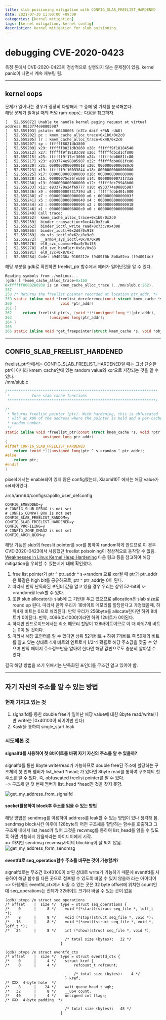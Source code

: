 ```yaml
---
title: slub poisioning mitigation with CONFIG_SLAB_FREELIST_HARDENED 
date: 2021-07-30 11:00:00 +09:00
categories: [kernel mitigation]
tags: [kernel mitigation, kernel config]
description: kernel mitigation for slub poisioning
---
```


# debugging CVE-2020-0423
특정 폰에서 CVE-2020-0423이 정상적으로 실행되지 않는 문제점이 있음. kernel panic이 나면서 계속 재부팅 됨.

---
## kernel oops
문제가 일어나는 경우가 굉장히 다양해서 그 중에 몇 가지를 분석해본다.    
해당 문제가 일어날 때의 커널 ram-oops는 다음을 참고하자.

```
[   52.559072] Unable to handle kernel paging request at virtual address 0033774e98805987
[   52.559193] pstate: 60400005 (nZCv daif +PAN -UAO)
[   52.559202] pc : kmem_cache_alloc_trace+0x1b0/0x2c0
[   52.559205] lr : kmem_cache_alloc_trace+0x40/0x2c0
[   52.559207] sp : ffffff8021db3800
[   52.559209] x29: ffffff8021db3860 x28: ffffff9f18184540 
[   52.559212] x27: ffffff9f18183c88 x26: ffffffdb1d1cf800 
[   52.559215] x25: ffffff9f17ef3000 x24: ffffffdb0681fc80 
[   52.559217] x23: e933774e98805987 x22: ffffffdb0681fc80 
[   52.559220] x21: 0000000000000018 x20: 00000000006080c0 
[   52.559223] x19: ffffff9f16033844 x18: 0000000000000000 
[   52.559225] x17: 0000000000000000 x16: 0000000000000000 
[   52.559228] x15: 00000075e36feb50 x14: 00000000073173a5 
[   52.559230] x13: 0000000000000000 x12: ffffffdc79948b00 
[   52.559233] x11: e933770a24f69777 x10: e933774e98805987 
[   52.559236] x9 : 000000000731739d x8 : ffffffdbb401c000 
[   52.559238] x7 : 0000000000000000 x6 : 000000000000003f 
[   52.559241] x5 : 0000000000000040 x4 : 0000000000000000 
[   52.559244] x3 : 0000000000000004 x2 : 0000000000000018 
[   52.559246] x1 : 00000000006080c0 x0 : 0000000000000000 
[   52.559249] Call trace:
[   52.559252]  kmem_cache_alloc_trace+0x1b0/0x2c0
[   52.559259]  binder_transaction+0xc44/0x3ca0
[   52.559262]  binder_ioctl_write_read+0x73c/0x4398
[   52.559265]  binder_ioctl+0x2d0/0x918
[   52.559269]  do_vfs_ioctl+0x62c/0x9c0
[   52.559272]  __arm64_sys_ioctl+0x70/0x98
[   52.559276]  el0_svc_common+0xa0/0x158
[   52.559278]  el0_svc_handler+0x6c/0x88
[   52.559281]  el0_svc+0x8/0xc
[   52.559284] Code: b940230a 9100212e f9409f0b 8b0a02ea (f940014c) 
```

해당 부분을 gdb로 확인하면 freelist_ptr 함수에서 에러가 일어난것을 알 수 있다.
```c
Reading symbols from ./vmlinux...
(gdb) l *kmem_cache_alloc_trace+0x1b0
0xffffff8008280938 is in kmem_cache_alloc_trace (../mm/slub.c:262).
257	
258	/* Returns the freelist pointer recorded at location ptr_addr. */
259	static inline void *freelist_dereference(const struct kmem_cache *s,
260						 void *ptr_addr)
261	{
262		return freelist_ptr(s, (void *)*(unsigned long *)(ptr_addr),
263				    (unsigned long)ptr_addr);
264	}
265	
266	static inline void *get_freepointer(struct kmem_cache *s, void *object)
```

---
##  CONFIG_SLAB_FREELIST_HARDENED

freelist_ptr안에서는 CONFIG_SLAB_FREELIST_HARDENED일 때는 그냥 단순한 ptr이 아니라 kmem_cache안에 있는 random value와 xor으로 저장되는 것을 알 수 있다.    
/mm/slub.c
```c
/********************************************************************
 * 			Core slab cache functions
 *******************************************************************/

/*
 * Returns freelist pointer (ptr). With hardening, this is obfuscated
 * with an XOR of the address where the pointer is held and a per-cache
 * random number.
 */
static inline void *freelist_ptr(const struct kmem_cache *s, void *ptr,
				 unsigned long ptr_addr)
{
#ifdef CONFIG_SLAB_FREELIST_HARDENED
	return (void *)((unsigned long)ptr ^ s->random ^ ptr_addr);
#else
	return ptr;
#endif
}
```

pixel4에서는 enable되어 있지 않은 config였는데, Xiaomi10T 에서는 해당 value가 set되어있다.

arch/arm64/configs/apollo_user_defconfig
```
CONFIG_EMBEDDED=y
# CONFIG_SLUB_DEBUG is not set
# CONFIG_COMPAT_BRK is not set
CONFIG_SLAB_FREELIST_RANDOM=y
CONFIG_SLAB_FREELIST_HARDENED=y
CONFIG_PROFILING=y
# CONFIG_ZONE_DMA32 is not set
CONFIG_ARCH_QCOM=y
```

해당 기능은 slub의 freeslit pointer를 xor를 통하여 random하게 만드므로 이 경우 CVE-2020-0423에서 사용했던 freelist poisoining이 정상적으로 동작할 수 없음.   
[Weaknesses in Linux Kernel Heap Hardening](https://blog.infosectcbr.com.au/2020/03/weaknesses-in-linux-kernel-heap.html) 다음 링크 등을 참고하여 해당 mitigation을 우회할 수 있는지에 대해 확인했다. 

1. free list pointer가 ptr ^ ptr_addr ^ s->random 으로 xor될 때 ptr과 ptr_addr은 똑같은 high bit를 공유하므로, ptr ^ ptr_addr는 0이 된다. 
2. 따라서 만약 난독화된 포인터 값을 알고 있을 경우 우리는 상위 52-bit의 s->random을 leak할 수 있다.
3. 또한 slub allocator는 slab에 그 기반을 두고 있으므로 allocation은 slab size로 round up 된다. 따라서 만약 우리가 16바이트 메모리를 할당한다고 가정했을때, 하위4개 비트는 0으로 처리된다. 만약 우리가 256byte를 allocate한다면 하위 8비트가 0이된다. 만약, 4096(0x1000)이라면 하위 12비트가 0이된다. 
4. 하지만 안드로이드에서는 최소 메모리 할당이 128바이트이므로 이 때 하위7개 비트는 0이 될 것이다.
5. 따라서 해당 포인터를 알 수 있다면 상위 52개비트 + 하위 7개비트 즉 59개의 비트를 알고 있는 상태로 4개 비트의 엔트로피 1/2^4 확률로 해당 주소값을 맞출 수 있으며 만약 페이지 주소정보만을 알아야 한다면 해당 값만으로도 충분히 알아낼 수 있다. 

결국 해당 방법을 쓰기 위해서는 난독화된 포인터를 무조건 알고 있어야 함.

---
## 자기 자신의 주소를 알 수 있는 방법

### 현재 가지고 있는 것

1. signalfd를 통한 double free가 일어난 해당 value에 대한 8byte read/write(다만 write는 |0x40100이 되어야만 한다)
2. Kaslr을 통하여 single_start leak

### 시도해본 것
#### signalfd를 사용하여 첫 8바이트를 바꿔 자기 자신의 주소를 알 수 있을까?   
signalfd를 통한 8byte write/read가 가능하므로 double free된 주소에 할당하는 구조체의 첫 번째 멤버가 list_head *head; 가 있다면 8byte read를 통하여 구조체의 첫 주소를 알 수 있다. 즉, obfuscated freelist pointer를 알 수 있다.   
=> 구조체 맨 첫 번째 멤버가 list_head *head인 것을 찾지 못함.   

![get_my_address_from_signalfd](/assets/img/CVE-2020-0423_signalfd.png)

#### socket활용하여 block후 주소를 읽을 수 있는 방법    
해당 방법은 sendmsg를 이용하여 address를 leak할 수 있는 방법이 있나 생각해 봄. sendmsg block시킨 이후에 128byte의 어떤 구조체를 할당하는 함수를 호출하고 그 구조체 내에서 list_head가 있어 그것을 recvmsg를 통하여 list_head를 읽을 수 있도록 하면 가능하지 않을까라는 아이디어에서 시작.   
=> 하지만 sendmsg recvmsg사이의 blocking이 잘 되지 않음.   
![get_my_address_form_sendmsg](/assets/img/cve-2020-0423_get_my_address_with_sendmsg.png)

#### eventfd로 seq_operation함수 주소를 바꾸는 것이 가능할까?   
signalfd로는 무조건 0x40100이 or된 상태로 write가 가능하기 때문에 eventfd를 사용하여 해당 함수를 다른 곳으로 점프뛸 수 있도록 바꿀 수 있지 않을까 라는 아이디어   
=> 아쉽게도 eventfd_ctx에서 바꿀 수 있는 곳은 32 byte offset에 위치한 count인데 seq_operations는 전체가 32바이트 크기라 바꿀 수 있는 곳이 없음
```
(gdb) ptype /o struct seq_operations
/* offset    |  size */  type = struct seq_operations {
/*    0      |     8 */    void *(*start)(struct seq_file *, loff_t *);
/*    8      |     8 */    void (*stop)(struct seq_file *, void *);
/*   16      |     8 */    void *(*next)(struct seq_file *, void *, loff_t *);
/*   24      |     8 */    int (*show)(struct seq_file *, void *);

                           /* total size (bytes):   32 */
                         }
```

```
(gdb) ptype /o struct eventfd_ctx
/* offset    |  size */  type = struct eventfd_ctx {
/*    0      |     4 */    struct kref {
/*    0      |     4 */        refcount_t refcount;

                               /* total size (bytes):    4 */
                           } kref;
/* XXX  4-byte hole  */
/*    8      |    24 */    wait_queue_head_t wqh;
/*   32      |     8 */    __u64 count;
/*   40      |     4 */    unsigned int flags;
/* XXX  4-byte padding  */

                           /* total size (bytes):   48 */
                         }
```


